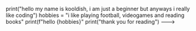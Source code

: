 print("hello my name is kooldish, i am just a beginner but anyways i really like coding")
hobbies = "i like playing football, videogames and reading books"
print(f"hello {hobbies}"
print("thank you for reading")
--->
